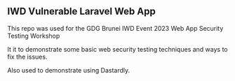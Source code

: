 ## IWD Vulnerable Laravel Web App

This repo was used for the GDG Brunei IWD Event 2023 Web App Security Testing Workshop

It it to demonstrate some basic web security testing techniques and ways to fix the issues.

Also used to demonstrate using Dastardly.
